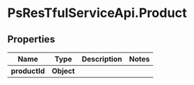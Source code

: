 # PsResTfulServiceApi.Product

## Properties
Name | Type | Description | Notes
------------ | ------------- | ------------- | -------------
**productId** | **Object** |  | 
